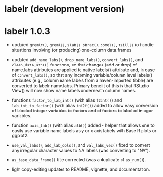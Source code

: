 # labelr (development version)

# labelr 1.0.3
* updated `gremlr()`, `greml()`, `slab()`, `sbrac()`, `somel()`, `taill()` to handle situations involving (or producing) one-column data.frames

* updated `add_name_labs()`, `drop_name_labs()`, `convert_labs()`, and `clean_data_atts()` functions, so that changes (add or drop) of name.labs attributes are applied to native labels() attribute and, in case of `convert_labs()`, so that any incoming variable/column level labels() attributes (e.g., column name labels from a haven-imported tibble) are converted to labelr name.labs. Primary benefit of this is that RStudio View() will now show name labels underneath column names.

* functions `factor_to_lab_int()` (with alias `f2int()`) and `lab_int_to_factor()` (with alias `int2f()`) added to allow easy conversion of labeled integer variables to factors and of factors to labeled integer variables.

* function `axis_lab()` (with alias `alb()`) added - helper that allows one to easily use variable name labels as y or x axis labels with Base R plots or ggplot2.

* `use_val_labs()`, `add_lab_cols()`, and `val_labs_vec()` fixed to convert any irregular character values to NA labels (was converting to "NA").

* `as_base_data_frame()` title corrected (was a duplicate of `as_num()`).

* light copy-editing updates to README, vignette, and documentation. 
